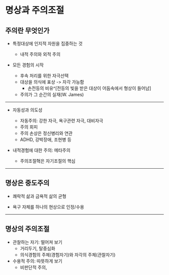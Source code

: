 # 명상과 주의조절	

## 주의란 무엇인가

- 특정대상에 인지적 자원을 집중하는 것
	- 내적 주의와 외적 주의

- 모든 경험의 시작
	- 후속 처리를 위한 자극선택
	- 대상을 의식에 표상 -> 자각 가능함
		- 손전등의 비유^[전등의 빛을 받은 대상이 어둠속에서 형상이 들어남]
	- 주의가 그 순간의 실재(W. James)
	
---
- 자동성과 의도성
	- 자동주의: 강한 자극, 욕구관련 자극, 대비자극
	- 주의 회피
	- 주의 손상은 정신병리와 연관
	- ADHD, 강박장애, 조현병 등

- 내적경험에 대한 주의: 메타주의
	- 주의조절혁은 자기조절의 핵심
	
---

## 명상은 중도주의

- 쾌락적 삶과 금욕적 삶의 균형

- 욕구 자체를 하나의 현상으로 인정/수용

---
## 명상의 주의조절

- 관찰하는 자기: 떨어져 보기
	- 거리두기, 탈중심화
	- 의식경험의 주체(경험자기)와 자각의 주체(관찰자기)
- 수용적 주의: 따뜻하게 보기
	- 비판단적 주의, 
